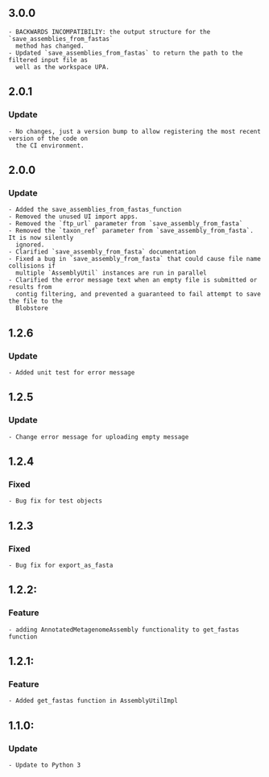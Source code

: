 ## 3.0.0
    - BACKWARDS INCOMPATIBILIY: the output structure for the `save_assemblies_from_fastas`
      method has changed.
    - Updated `save_assemblies_from_fastas` to return the path to the filtered input file as
      well as the workspace UPA.

## 2.0.1
### Update
    - No changes, just a version bump to allow registering the most recent version of the code on
      the CI environment.

## 2.0.0
### Update
    - Added the save_assemblies_from_fastas_function
    - Removed the unused UI import apps.
    - Removed the `ftp_url` parameter from `save_assembly_from_fasta`
    - Removed the `taxon_ref` parameter from `save_assembly_from_fasta`. It is now silently
      ignored.
    - Clarified `save_assembly_from_fasta` documentation
    - Fixed a bug in `save_assembly_from_fasta` that could cause file name collisions if
      multiple `AssemblyUtil` instances are run in parallel
    - Clarified the error message text when an empty file is submitted or results from
      contig filtering, and prevented a guaranteed to fail attempt to save the file to the
      Blobstore

## 1.2.6
### Update
	- Added unit test for error message

## 1.2.5
### Update
	- Change error message for uploading empty message

## 1.2.4
### Fixed
	- Bug fix for test objects

## 1.2.3
### Fixed
	- Bug fix for export_as_fasta

## 1.2.2:
### Feature
	- adding AnnotatedMetagenomeAssembly functionality to get_fastas function

## 1.2.1:
### Feature
	- Added get_fastas function in AssemblyUtilImpl

## 1.1.0:
### Update
	- Update to Python 3
